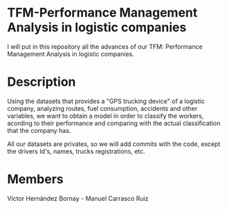 # TFM-Performance Management Analysis in logistic companies
I will put in this repository all the advances of our TFM: Performance Management Analysis in logistic companies.

# Description
Using the datasets that provides a "GPS trucking device" of a logistic company, analyzing routes, fuel consumption, accidents and other variables, we want to obtain a model in order to classify the workers, acording to their performance and comparing with the actual classification that the company has.

All our datasets are privates, so we will add commits with the code, except the drivers Id's, names, trucks registrations, etc.

# Members
Víctor Hernández Bornay - Manuel Carrasco Ruiz




